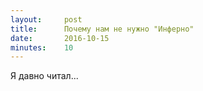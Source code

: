 ```yaml
---
layout:     post
title:      Почему нам не нужно "Инферно"
date:       2016-10-15
minutes:    10
---
```


Я давно читал... <br>
<!--more-->
<style>
svg {
    font-family: "Lato", "Helvetica Neue", Helvetica, sans-serif;
    font-size: 0.707rem;
}

.axis path,
.axis line {
  fill: none;
  stroke: #000;
  shape-rendering: crispEdges;
}

.focus line {
    shape-rendering: crispEdges;
    
}

.y.axis path {
  display: none;
}

.line {
  fill: none;
  stroke: steelblue;
  stroke-width: 1.5px;
}


.overlay {
  fill: none;
  pointer-events: all;
}

.focus circle {
  fill: none;
  stroke: steelblue;
}

</style>

<script src="//d3js.org/d3.v3.min.js"></script>
<script>

var margin = {top: 20, right: 40, bottom: 60, left: 40},
    width = 840 - margin.left - margin.right,
    height = 200 - margin.top - margin.bottom;

var formatDate = d3.time.format("%y"),
    bisectDate = d3.bisector(function(d) { return d.date; }).left,
    formatValue = d3.format(",.2f");

var x = d3.time.scale()
    .range([0, width]);

var y = d3.scale.linear()
    .range([height, 0]);

var xAxis = d3.svg.axis()
    .scale(x)
    .ticks(25)
    .orient("bottom");

var yAxis = d3.svg.axis()
    .scale(y)
    .ticks(0)
    .orient("left");

var line = d3.svg.line()
    .x(function(d) { return x(d.date); })
    .y(function(d) { return y(d.close); });

var svg = d3.select("article").append("svg")
    .attr("width", width + margin.left + margin.right)
    .attr("height", height + margin.top + margin.bottom)
  .append("g")
    .attr("transform", "translate(" + margin.left + "," + margin.top + ")");

d3.csv("/assets/population.csv", type, function(error, data) {
  if (error) throw error;

  x.domain(d3.extent(data, function(d) { return d.date; }));
  y.domain(d3.extent(data, function(d) { return d.close; }));

  svg.append("g")
      .attr("class", "x axis")
      .attr("transform", "translate(0," + (height + 20) + ")")
      .call(xAxis)
      .selectAll("text")	
            .attr("dx", "1.5em")
           
            .attr("transform", function(d) {
                return "rotate(45)" 
                });;

svg.append("line")
    .style("stroke", "black")
    .style("shape-rendering", "crispEdges")
      .attr("x1", -margin.left * 0.5)
      .attr("y1", 0)
      .attr("x2", -margin.left * 0.5)
      .attr("y2", margin.top + height);
/*svg.append("g")
      .attr("class", "y axis")
      .attr("transform", "translate(-20, 0)")
      .call(yAxis)
    .append("text")
      .attr("transform", "rotate(-90)")
      .attr("y", 6)
      .attr("dy", ".71em")
      .style("text-anchor", "end")
      .text("Price ($)");*/


  svg.append("path")
      .datum(data)
      .attr("class", "line")
      .attr("d", line);

      var focus = svg.append("g")
      .attr("class", "focus")
      .style("display", "none");

  /*focus.append("circle")
      .attr("r", 4.5);*/

  focus.append("text")
      .attr("x", 9)
      .attr("dy", "-0.5em");
    
focus.append("line")
    .classed("vertical", true)
    .style("stroke", "black")
    .style("stroke-dasharray", ("3, 3"))
      .attr("x1", 0)
      .attr("y1", 4.5)
      .attr("x2", 0)
      .attr("y2", 40);

focus.append("line")
    .classed("horizontal2", true)
    .style("stroke", "black")
    .style("stroke-dasharray", ("3, 3"))
      .attr("x1", 4.5)
      .attr("y1", 0)
      .attr("x2", 40)
      .attr("y2", 0);

focus.append("line")
    .classed("horizontal1", true)
    .style("stroke", "black")
    .style("stroke-dasharray", ("3, 3"))
      .attr("x1", -4.5)
      .attr("y1", 0)
      .attr("x2", -40)
      .attr("y2", 0);

  svg.append("rect")
      .attr("class", "overlay")
      .attr("width", width)
      .attr("height", height)
      .on("mouseover", function() { focus.style("display", null); })
      .on("mouseout", function() { focus.style("display", "none"); })
      .on("mousemove", mousemove);

ticks = svg.select(".x.axis").selectAll(".tick");

  function mousemove() {
    var x0 = x.invert(d3.mouse(this)[0]),
        i = bisectDate(data, x0, 1),
        d0 = data[i - 1],
        d1 = data[i],
        d = x0 - d0.date > d1.date - x0 ? d1 : d0;
    focus.attr("transform", "translate(" + x(d.date) + "," + y(d.close) + ")");
    focus.select("text")
        .text(formatValue(d.close))
        .attr("x", - x(d.date));
    focus.select(".vertical")
        .attr("y2", height - y(d.close) + 20)
        .attr("y1", -y(d.close));
    focus.select(".horizontal2")
        .attr("x2", width - x(d.date));
    focus.select(".horizontal1")
        .attr("x2", -x(d.date));

   /*var tick = d3.select(ticks[i]);

    var transform = d3.transform(tick.attr("transform")).translate;*/

  // passed in "data" is the value of the tick, transform[0] holds the X value
  console.log(i);
  }
});

function type(d) {
  //d.date = formatDate.parse(d.date);
  d.date = Date.parse(d.date)
  d.close = +d.close * 1000;
  return d;
}

</script>

